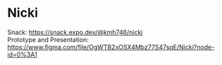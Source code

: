 # Nicki
Snack: https://snack.expo.dev/@kmh746/nicki <br>
Prototype and Presentation: https://www.figma.com/file/OgWTB2xOSX4Mbz77S47sqE/Nicki?node-id=0%3A1
